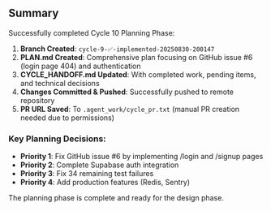 ## Summary

Successfully completed Cycle 10 Planning Phase:

1. **Branch Created**: `cycle-9-✅-implemented-20250830-200147`
2. **PLAN.md Created**: Comprehensive plan focusing on GitHub issue #6 (login page 404) and authentication
3. **CYCLE_HANDOFF.md Updated**: With completed work, pending items, and technical decisions
4. **Changes Committed & Pushed**: Successfully pushed to remote repository
5. **PR URL Saved**: To `.agent_work/cycle_pr.txt` (manual PR creation needed due to permissions)

### Key Planning Decisions:
- **Priority 1**: Fix GitHub issue #6 by implementing /login and /signup pages
- **Priority 2**: Complete Supabase auth integration
- **Priority 3**: Fix 34 remaining test failures
- **Priority 4**: Add production features (Redis, Sentry)

The planning phase is complete and ready for the design phase.

